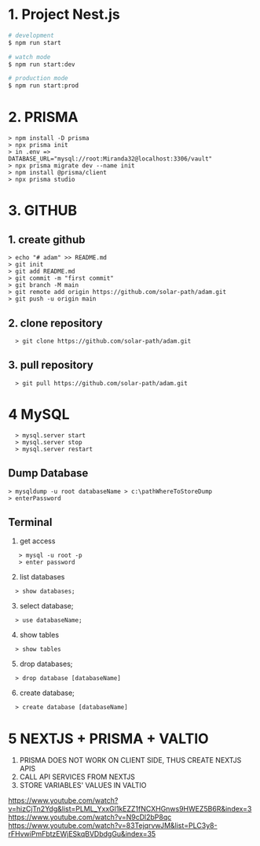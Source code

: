 # 1. Project Nest.js

```bash
# development
$ npm run start

# watch mode
$ npm run start:dev

# production mode
$ npm run start:prod
```

# 2. PRISMA

```
> npm install -D prisma
> npx prisma init
> in .env => DATABASE_URL="mysql://root:Miranda32@localhost:3306/vault"
> npx prisma migrate dev --name init
> npm install @prisma/client
> npx prisma studio
```

# 3. GITHUB

## 1. create github

```
> echo "# adam" >> README.md
> git init
> git add README.md
> git commit -m "first commit"
> git branch -M main
> git remote add origin https://github.com/solar-path/adam.git
> git push -u origin main
```

## 2. clone repository

```
  > git clone https://github.com/solar-path/adam.git
```

## 3. pull repository

```
  > git pull https://github.com/solar-path/adam.git
```

# 4 MySQL

```
  > mysql.server start
  > mysql.server stop
  > mysql.server restart
```

## Dump Database

```
> mysqldump -u root databaseName > c:\pathWhereToStoreDump
> enterPassword
```

## Terminal

1. get access

```
   > mysql -u root -p
   > enter password
```

2. list databases

```
  > show databases;
```

3. select database;

```
  > use databaseName;
```

4. show tables

```
  > show tables
```

5. drop databases;

```
  > drop database [databaseName]
```

6. create database;

```
  > create database [databaseName]
```

# 5 NEXTJS + PRISMA + VALTIO

1. PRISMA DOES NOT WORK ON CLIENT SIDE, THUS CREATE NEXTJS APIS
2. CALL API SERVICES FROM NEXTJS
3. STORE VARIABLES' VALUES IN VALTIO

<!-- https://www.youtube.com/watch?v=ZPEP7hIQ6dk -->

https://www.youtube.com/watch?v=hizCjTn2Ydg&list=PLML_YxxGl1kEZZ1fNCXHGnws9HWEZ5B6R&index=3
https://www.youtube.com/watch?v=N9cDl2bP8qc
https://www.youtube.com/watch?v=83TejqrvwJM&list=PLC3y8-rFHvwiPmFbtzEWjESkqBVDbdgGu&index=35
